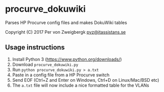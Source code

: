 # procurve_dokuwiki
Parses HP Procurve config files and makes DokuWiki tables

Copyright (C) 2017  Per von Zweigbergk <pvz@itassistans.se>

## Usage instructions

1. Install Python 3 (https://www.python.org/downloads/)
2. Download `procurve_dokuwiki.py`
3. Run `python procurve_dokuwiki.py > a.txt`
4. Paste in a config file from a HP Procurve switch
5. Send EOF (Ctrl+Z and Enter on Windows, Ctrl+D on Linux/Mac/BSD etc)
6. The `a.txt` file will now include a nice formatted table for the VLANs
